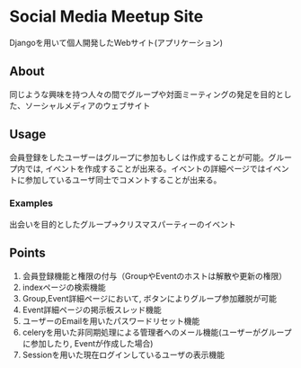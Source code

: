 # Social Media Meetup Site
Djangoを用いて個人開発したWebサイト(アプリケーション)

## About
同じような興味を持つ人々の間でグループや対面ミーティングの発足を目的とした、ソーシャルメディアのウェブサイト

## Usage
会員登録をしたユーザーはグループに参加もしくは作成することが可能。グループ内では, イベントを作成することが出来る。イベントの詳細ページではイベントに参加しているユーザ同士でコメントすることが出来る。

### Examples
出会いを目的としたグループ→クリスマスパーティーのイベント

## Points
1. 会員登録機能と権限の付与（GroupやEventのホストは解散や更新の権限）
2. indexページの検索機能
3. Group,Event詳細ページにおいて, ボタンによりグループ参加離脱が可能
4. Event詳細ページの掲示板スレッド機能
5. ユーザーのEmailを用いたパスワードリセット機能
6. celeryを用いた非同期処理による管理者へのメール機能(ユーザーがグループに参加したり, Eventが作成した場合)
7. Sessionを用いた現在ログインしているユーザの表示機能